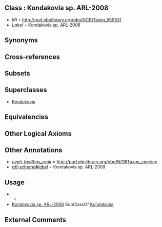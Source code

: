 
## Class : Kondakovia sp. ARL-2008

 * *IRI* = http://purl.obolibrary.org/obo/NCBITaxon_559531
 * *Label* = Kondakovia sp. ARL-2008

## Synonyms


## Cross-references


## Subsets


## Superclasses

 * [Kondakovia](../../NCBITaxon/28/NCBITaxon_559528.md)

## Equivalencies


## Other Logical Axioms


## Other Annotations

 * *[ceph-tax#has_rank](../../ceph-tax#has/nk/ceph-tax#has_rank.md)* = http://purl.obolibrary.org/obo/NCBITaxon_species
 * *[rdf-schema#label](../../el/rdf-schema#label.md)* = Kondakovia sp. ARL-2008

## Usage

 * -
 * [Kondakovia sp. ARL-2008](../../NCBITaxon/31/NCBITaxon_559531.md) SubClassOf [Kondakovia](../../NCBITaxon/28/NCBITaxon_559528.md)

## External Comments

